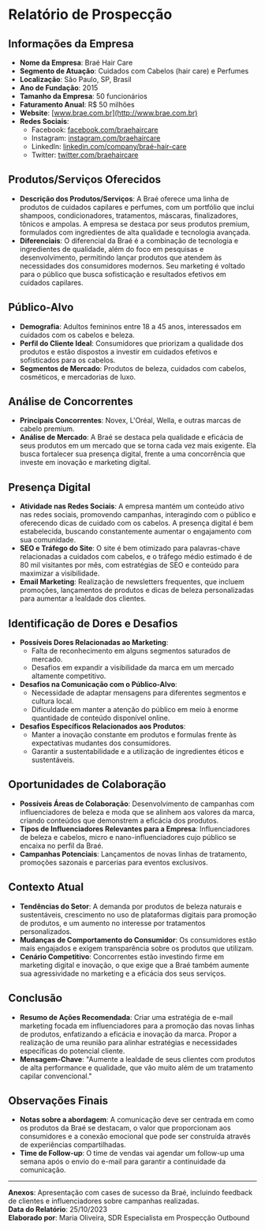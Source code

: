 # Relatório de Prospecção
## Informações da Empresa
- **Nome da Empresa**: Braé Hair Care
- **Segmento de Atuação**: Cuidados com Cabelos (hair care) e Perfumes
- **Localização**: São Paulo, SP, Brasil
- **Ano de Fundação**: 2015
- **Tamanho da Empresa**: 50 funcionários
- **Faturamento Anual**: R$ 50 milhões
- **Website**: [www.brae.com.br](http://www.brae.com.br)
- **Redes Sociais**:
  - Facebook: [facebook.com/braehaircare](http://facebook.com/braehaircare)
  - Instagram: [instagram.com/braehaircare](http://instagram.com/braehaircare)
  - LinkedIn: [linkedin.com/company/braé-hair-care](http://linkedin.com/company/braé-hair-care)
  - Twitter: [twitter.com/braehaircare](http://twitter.com/braehaircare)

## Produtos/Serviços Oferecidos
- **Descrição dos Produtos/Serviços**: A Braé oferece uma linha de produtos de cuidados capilares e perfumes, com um portfólio que inclui shampoos, condicionadores, tratamentos, máscaras, finalizadores, tônicos e ampolas. A empresa se destaca por seus produtos premium, formulados com ingredientes de alta qualidade e tecnologia avançada.
- **Diferenciais**: O diferencial da Braé é a combinação de tecnologia e ingredientes de qualidade, além do foco em pesquisas e desenvolvimento, permitindo lançar produtos que atendem às necessidades dos consumidores modernos. Seu marketing é voltado para o público que busca sofisticação e resultados efetivos em cuidados capilares.

## Público-Alvo
- **Demografia**: Adultos femininos entre 18 a 45 anos, interessados em cuidados com os cabelos e beleza.
- **Perfil do Cliente Ideal**: Consumidores que priorizam a qualidade dos produtos e estão dispostos a investir em cuidados efetivos e sofisticados para os cabelos.
- **Segmentos de Mercado**: Produtos de beleza, cuidados com cabelos, cosméticos, e mercadorias de luxo.

## Análise de Concorrentes
- **Principais Concorrentes**: Novex, L'Oréal, Wella, e outras marcas de cabelo premium.
- **Análise de Mercado**: A Braé se destaca pela qualidade e eficácia de seus produtos em um mercado que se torna cada vez mais exigente. Ela busca fortalecer sua presença digital, frente a uma concorrência que investe em inovação e marketing digital.

## Presença Digital
- **Atividade nas Redes Sociais**: A empresa mantém um conteúdo ativo nas redes sociais, promovendo campanhas, interagindo com o público e oferecendo dicas de cuidado com os cabelos. A presença digital é bem estabelecida, buscando constantemente aumentar o engajamento com sua comunidade.
- **SEO e Tráfego do Site**: O site é bem otimizado para palavras-chave relacionadas a cuidados com cabelos, e o tráfego médio estimado é de 80 mil visitantes por mês, com estratégias de SEO e conteúdo para maximizar a visibilidade.
- **Email Marketing**: Realização de newsletters frequentes, que incluem promoções, lançamentos de produtos e dicas de beleza personalizadas para aumentar a lealdade dos clientes.

## Identificação de Dores e Desafios
- **Possíveis Dores Relacionadas ao Marketing**:
  - Falta de reconhecimento em alguns segmentos saturados de mercado.
  - Desafios em expandir a visibilidade da marca em um mercado altamente competitivo.
- **Desafios na Comunicação com o Público-Alvo**: 
  - Necessidade de adaptar mensagens para diferentes segmentos e cultura local.
  - Dificuldade em manter a atenção do público em meio à enorme quantidade de conteúdo disponível online.
- **Desafios Específicos Relacionados aos Produtos**: 
  - Manter a inovação constante em produtos e formulas frente às expectativas mudantes dos consumidores.
  - Garantir a sustentabilidade e a utilização de ingredientes éticos e sustentáveis.

## Oportunidades de Colaboração
- **Possíveis Áreas de Colaboração**: Desenvolvimento de campanhas com influenciadores de beleza e moda que se alinhem aos valores da marca, criando conteúdos que demonstrem a eficácia dos produtos.
- **Tipos de Influenciadores Relevantes para a Empresa**: Influenciadores de beleza e cabelos, micro e nano-influenciadores cujo público se encaixa no perfil da Braé.
- **Campanhas Potenciais**: Lançamentos de novas linhas de tratamento, promoções sazonais e parcerias para eventos exclusivos.

## Contexto Atual
- **Tendências do Setor**: A demanda por produtos de beleza naturais e sustentáveis, crescimento no uso de plataformas digitais para promoção de produtos, e um aumento no interesse por tratamentos personalizados.
- **Mudanças de Comportamento do Consumidor**: Os consumidores estão mais engajados e exigem transparência sobre os produtos que utilizam.
- **Cenário Competitivo**: Concorrentes estão investindo firme em marketing digital e inovação, o que exige que a Braé também aumente sua agressividade no marketing e a eficácia dos seus serviços.

## Conclusão
- **Resumo de Ações Recomendada**: Criar uma estratégia de e-mail marketing focada em influenciadores para a promoção das novas linhas de produtos, enfatizando a eficácia e inovação da marca. Propor a realização de uma reunião para alinhar estratégias e necessidades específicas do potencial cliente.
- **Mensagem-Chave**: "Aumente a lealdade de seus clientes com produtos de alta performance e qualidade, que vão muito além de um tratamento capilar convencional."

## Observações Finais
- **Notas sobre a abordagem**: A comunicação deve ser centrada em como os produtos da Braé se destacam, o valor que proporcionam aos consumidores e a conexão emocional que pode ser construída através de experiências compartilhadas.
- **Time de Follow-up**: O time de vendas vai agendar um follow-up uma semana após o envio do e-mail para garantir a continuidade da comunicação.

---
**Anexos**: Apresentação com cases de sucesso da Braé, incluindo feedback de clientes e influenciadores sobre campanhas realizadas.  
**Data do Relatório**: 25/10/2023  
**Elaborado por**: Maria Oliveira, SDR Especialista em Prospecção Outbound  